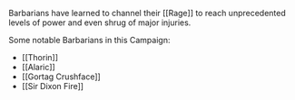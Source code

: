 Barbarians have learned to channel their [[Rage]] to reach unprecedented levels of power and even shrug of major injuries.

Some notable Barbarians in this Campaign:
* [[Thorin]]
* [[Alaric]]
* [[Gortag Crushface]]
* [[Sir Dixon Fire]]